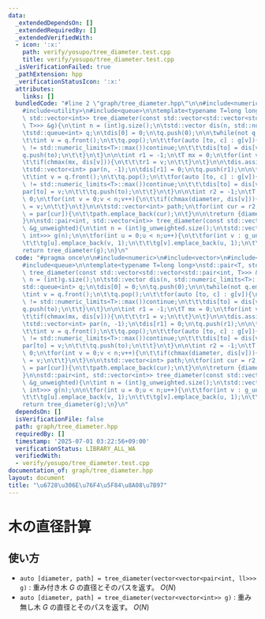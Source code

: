 ```yaml
---
data:
  _extendedDependsOn: []
  _extendedRequiredBy: []
  _extendedVerifiedWith:
  - icon: ':x:'
    path: verify/yosupo/tree_diameter.test.cpp
    title: verify/yosupo/tree_diameter.test.cpp
  _isVerificationFailed: true
  _pathExtension: hpp
  _verificationStatusIcon: ':x:'
  attributes:
    links: []
  bundledCode: "#line 2 \"graph/tree_diameter.hpp\"\n\n#include<numeric>\n#include<vector>\n\
    #include<utility>\n#include<queue>\n\ntemplate<typename T=long long>\nstd::pair<T,\
    \ std::vector<int>> tree_diameter(const std::vector<std::vector<std::pair<int,\
    \ T>>> &g){\n\tint n = (int)g.size();\n\tstd::vector dis(n, std::numeric_limits<T>::max());\n\
    \tstd::queue<int> q;\n\tdis[0] = 0;\n\tq.push(0);\n\n\twhile(not q.empty()){\n\
    \t\tint v = q.front();\n\t\tq.pop();\n\t\tfor(auto [to, c] : g[v]){\n\t\t\tif(dis[to]\
    \ != std::numeric_limits<T>::max())continue;\n\t\t\tdis[to] = dis[v]+c;\n\t\t\t\
    q.push(to);\n\t\t}\n\t}\n\n\tint r1 = -1;\n\tT mx = 0;\n\tfor(int v = 0;v < n;v++){\n\
    \t\tif(chmax(mx, dis[v])){\n\t\t\tr1 = v;\n\t\t}\n\t}\n\n\tdis.assign(n, std::numeric_limits<T>::max());\n\
    \tstd::vector<int> par(n, -1);\n\tdis[r1] = 0;\n\tq.push(r1);\n\n\twhile(not q.empty()){\n\
    \t\tint v = q.front();\n\t\tq.pop();\n\t\tfor(auto [to, c] : g[v]){\n\t\t\tif(dis[to]\
    \ != std::numeric_limits<T>::max())continue;\n\t\t\tdis[to] = dis[v]+c;\n\t\t\t\
    par[to] = v;\n\t\t\tq.push(to);\n\t\t}\n\t}\n\n\tint r2 = -1;\n\tT diameter =\
    \ 0;\n\tfor(int v = 0;v < n;v++){\n\t\tif(chmax(diameter, dis[v])){\n\t\t\tr2\
    \ = v;\n\t\t}\n\t}\n\n\tstd::vector<int> path;\n\tfor(int cur = r2;cur != -1;cur\
    \ = par[cur]){\n\t\tpath.emplace_back(cur);\n\t}\n\n\treturn {diameter, path};\n\
    }\n\nstd::pair<int, std::vector<int>> tree_diameter(const std::vector<std::vector<int>>\
    \ &g_unweighted){\n\tint n = (int)g_unweighted.size();\n\tstd::vector<std::vector<std::pair<int,\
    \ int>>> g(n);\n\n\tfor(int u = 0;u < n;u++){\n\t\tfor(int v : g_unweighted[u]){\n\
    \t\t\tg[u].emplace_back(v, 1);\n\t\t\tg[v].emplace_back(u, 1);\n\t\t}\n\t}\n\t\
    return tree_diameter(g);\n}\n"
  code: "#pragma once\n\n#include<numeric>\n#include<vector>\n#include<utility>\n\
    #include<queue>\n\ntemplate<typename T=long long>\nstd::pair<T, std::vector<int>>\
    \ tree_diameter(const std::vector<std::vector<std::pair<int, T>>> &g){\n\tint\
    \ n = (int)g.size();\n\tstd::vector dis(n, std::numeric_limits<T>::max());\n\t\
    std::queue<int> q;\n\tdis[0] = 0;\n\tq.push(0);\n\n\twhile(not q.empty()){\n\t\
    \tint v = q.front();\n\t\tq.pop();\n\t\tfor(auto [to, c] : g[v]){\n\t\t\tif(dis[to]\
    \ != std::numeric_limits<T>::max())continue;\n\t\t\tdis[to] = dis[v]+c;\n\t\t\t\
    q.push(to);\n\t\t}\n\t}\n\n\tint r1 = -1;\n\tT mx = 0;\n\tfor(int v = 0;v < n;v++){\n\
    \t\tif(chmax(mx, dis[v])){\n\t\t\tr1 = v;\n\t\t}\n\t}\n\n\tdis.assign(n, std::numeric_limits<T>::max());\n\
    \tstd::vector<int> par(n, -1);\n\tdis[r1] = 0;\n\tq.push(r1);\n\n\twhile(not q.empty()){\n\
    \t\tint v = q.front();\n\t\tq.pop();\n\t\tfor(auto [to, c] : g[v]){\n\t\t\tif(dis[to]\
    \ != std::numeric_limits<T>::max())continue;\n\t\t\tdis[to] = dis[v]+c;\n\t\t\t\
    par[to] = v;\n\t\t\tq.push(to);\n\t\t}\n\t}\n\n\tint r2 = -1;\n\tT diameter =\
    \ 0;\n\tfor(int v = 0;v < n;v++){\n\t\tif(chmax(diameter, dis[v])){\n\t\t\tr2\
    \ = v;\n\t\t}\n\t}\n\n\tstd::vector<int> path;\n\tfor(int cur = r2;cur != -1;cur\
    \ = par[cur]){\n\t\tpath.emplace_back(cur);\n\t}\n\n\treturn {diameter, path};\n\
    }\n\nstd::pair<int, std::vector<int>> tree_diameter(const std::vector<std::vector<int>>\
    \ &g_unweighted){\n\tint n = (int)g_unweighted.size();\n\tstd::vector<std::vector<std::pair<int,\
    \ int>>> g(n);\n\n\tfor(int u = 0;u < n;u++){\n\t\tfor(int v : g_unweighted[u]){\n\
    \t\t\tg[u].emplace_back(v, 1);\n\t\t\tg[v].emplace_back(u, 1);\n\t\t}\n\t}\n\t\
    return tree_diameter(g);\n}\n"
  dependsOn: []
  isVerificationFile: false
  path: graph/tree_diameter.hpp
  requiredBy: []
  timestamp: '2025-07-01 03:22:56+09:00'
  verificationStatus: LIBRARY_ALL_WA
  verifiedWith:
  - verify/yosupo/tree_diameter.test.cpp
documentation_of: graph/tree_diameter.hpp
layout: document
title: "\u6728\u306E\u76F4\u5F84\u8A08\u7B97"
---
```


# 木の直径計算

## 使い方

- ``auto [diameter, path] = tree_diameter(vector<vector<pair<int, ll>>> g)`` : 重み付き木 $G$ の直径とそのパスを返す。 $O(N)$
- ``auto [diameter, path] = tree_diameter(vector<vector<int>> g)`` : 重み無し木 $G$ の直径とそのパスを返す。 $O(N)$
